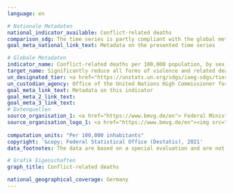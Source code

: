 ```yaml
---
language: en    

# Nationale Metadaten    
national_indicator_available: Conflict-related deaths    
comparison_sdg: The time series is partly compliant with the global metadata.    
goal_meta_national_link_text: Metadata on the presented time series    

# Globale Metadaten    
indicator_name: Conflict-related deaths per 100,000 population, by sex, age and cause    
target_name: Significantly reduce all forms of violence and related death rates everywhere    
un_designated_tier: <a href="https://unstats.un.org/sdgs/iaeg-sdgs/tier-classification/" title="Click here for more information on the UN tier classification."  target="_blank">Tier II</a>    
un_custodian_agency: Office of the United Nations High Commissioner for Human Rights (OHCHR)    
goal_meta_link_text: Metadata on this indicator    
goal_meta_2_link_text:     
goal_meta_3_link_text:         
# Datenquellen
source_organisation_1: <a href="https://www.bmvg.de/en"> Federal Ministry of Defence </a>
source_organisation_logo_1: <a href="https://www.bmvg.de/en"><img src="https://g205sdgs.github.io/sdg-indicators/public/OrgImgEn/bmvg.png" alt="Logo bmvg" style="height:60px; width:148px"/></a>
    
computation_units: "Per 100,000 inhabitants"    
copyright: '&copy; Federal Statistical Office (Destatis), 2021'    
data_footnotes: The data are based on a special evaluation and are not publicly available.<br>• For recorded victims, the year of the offence can also be before the reporting year (outgoing statistics). <br>• Persons who were recorded as victims more than once in the reporting year are counted more than once accordingly. <br>• In contrast to the police crime statistics (PKS), the average population is used to calculate the number of victims per 100,000 inhabitants instead of the population as of December 31 of the previous year. For 2010, the population was calculated backwards using the 2011 census and migration, birth and death statistics.    

# Grafik Eigenschaften    
graph_title: Conflict-related deaths    

national_geographical_coverage: Germany    
---
```


<span></span>
